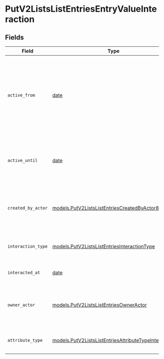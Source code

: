 # PutV2ListsListEntriesEntryValueInteraction


## Fields

| Field                                                                                                                       | Type                                                                                                                        | Required                                                                                                                    | Description                                                                                                                 | Example                                                                                                                     |
| --------------------------------------------------------------------------------------------------------------------------- | --------------------------------------------------------------------------------------------------------------------------- | --------------------------------------------------------------------------------------------------------------------------- | --------------------------------------------------------------------------------------------------------------------------- | --------------------------------------------------------------------------------------------------------------------------- |
| `active_from`                                                                                                               | [date](https://docs.python.org/3/library/datetime.html#date-objects)                                                        | :heavy_check_mark:                                                                                                          | The point in time at which this value was made "active". `active_from` can be considered roughly analogous to `created_at`. | 2023-01-01T15:00:00.000000000Z                                                                                              |
| `active_until`                                                                                                              | [date](https://docs.python.org/3/library/datetime.html#date-objects)                                                        | :heavy_check_mark:                                                                                                          | The point in time at which this value was deactivated. If `null`, the value is active.                                      | 2023-01-01T15:00:00.000000000Z                                                                                              |
| `created_by_actor`                                                                                                          | [models.PutV2ListsListEntriesCreatedByActor8](../models/putv2listslistentriescreatedbyactor8.md)                            | :heavy_check_mark:                                                                                                          | The actor that created this value.                                                                                          | {<br/>"type": "workspace-member",<br/>"id": "50cf242c-7fa3-4cad-87d0-75b1af71c57b"<br/>}                                    |
| `interaction_type`                                                                                                          | [models.PutV2ListsListEntriesInteractionType](../models/putv2listslistentriesinteractiontype.md)                            | :heavy_check_mark:                                                                                                          | The type of interaction e.g. calendar or email.                                                                             | email                                                                                                                       |
| `interacted_at`                                                                                                             | [date](https://docs.python.org/3/library/datetime.html#date-objects)                                                        | :heavy_check_mark:                                                                                                          | When the interaction occurred.                                                                                              | 2023-01-01T15:00:00.000000000Z                                                                                              |
| `owner_actor`                                                                                                               | [models.PutV2ListsListEntriesOwnerActor](../models/putv2listslistentriesowneractor.md)                                      | :heavy_check_mark:                                                                                                          | The actor that created this value.                                                                                          | {<br/>"type": "workspace-member",<br/>"id": "50cf242c-7fa3-4cad-87d0-75b1af71c57b"<br/>}                                    |
| `attribute_type`                                                                                                            | [models.PutV2ListsListEntriesAttributeTypeInteraction](../models/putv2listslistentriesattributetypeinteraction.md)          | :heavy_check_mark:                                                                                                          | The attribute type of the value.                                                                                            | interaction                                                                                                                 |